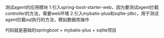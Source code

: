 测试agent的应用模块
1.引入spring-boot-starter-web，因为要测试agent拦截controller的方法，需要web环境
2.引入mybatis-plus和sqlite-jdbc，用于测试agent拦截sql执行的方法，模拟数据库操作

代码就是基础的springboot + mybatis-plus + sqlite项目